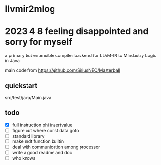 



# llvmir2mlog

# 2023 4 8 feeling disappointed and sorry for myself

a primary but entensible compiler backend for LLVM-IR to Mindustry Logic in Java

main code from https://github.com/SiriusNEO/Masterball

## quickstart
src/test/java/Main.java

## todo
- [x] full instruction phi insertvalue
- [ ] figure out where const data goto 
- [ ] standard library 
- [ ] make mdt function builtin
- [ ] deal with communication among processor
- [ ] write a good readme and doc
- [ ] who knows
